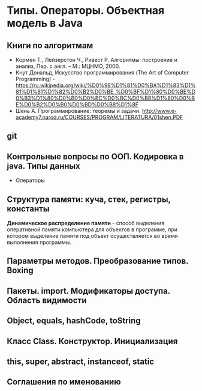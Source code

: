 ﻿Типы. Операторы. Объектная модель в Java
========================================

Книги по алгоритмам
-------------------
* Кормен Т., Лейзерстон Ч., Ривест Р. Алгоритмы: построение и анализ, Пер. с англ. – М.: МЦНМО, 2000. 
* Кнут Дональд, Искусство программирования (The Art of Computer Programming) - https://ru.wikipedia.org/wiki/%D0%98%D1%81%D0%BA%D1%83%D1%81%D1%81%D1%82%D0%B2%D0%BE_%D0%BF%D1%80%D0%BE%D0%B3%D1%80%D0%B0%D0%BC%D0%BC%D0%B8%D1%80%D0%BE%D0%B2%D0%B0%D0%BD%D0%B8%D1%8F        
* Шень А. Программирование: теоремы и задачи. http://www.e-academy7.narod.ru/COURSES/PROGRAM/LITERATURA/01shen.PDF



git
---


Контрольные вопросы по ООП. Кодировка в java. Типы данных
---------------------------------------------------------

* Операторы 

Структура памяти: куча, стек, регистры, константы 
-------------------------------------------------

**Динамическое распределение памяти** - способ выделения оперативной памяти компьютера для объектов в программе, 
при котором выделение памяти под объект осуществляется во время выполнения программы.

Параметры методов. Преобразование типов. Boxing
-----------------------------------------------

Пакеты. import. Модификаторы доступа. Область видимости
-------------------------------------------------------

Object, equals, hashCode, toString
----------------------------------

Класс Class. Конструктор. Инициализация
---------------------------------------
 
this, super, abstract, instanceof, static
-----------------------------------------

Соглашения по именованию
------------------------




